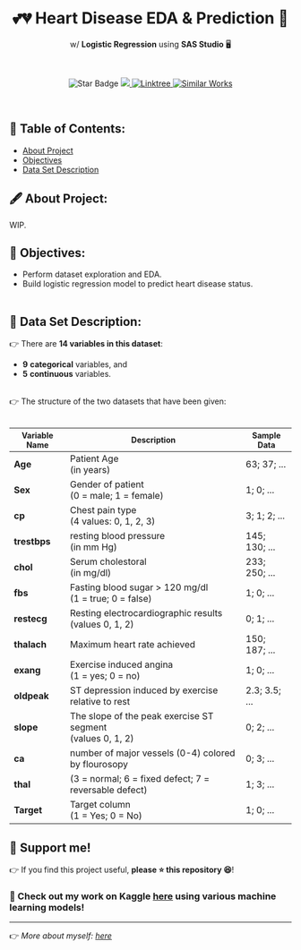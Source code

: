<h1 align="center">💕💔 Heart Disease EDA & Prediction 🔮</h1>
<p align="center">w/ <b>Logistic Regression</b> using <b>SAS Studio</b> 🖥</b></p><br>
<p align="center">
  <img src="https://img.shields.io/static/v1?label=%F0%9F%8C%9F&message=If%20Useful&style=style=flat&color=BC4E99" alt="Star Badge"/>
  <a href="https://www.github.com/caesarmario">
    <img src="https://img.shields.io/github/followers/caesarmario?style=social&link=https://www.github.com/caesarmario" alt"GitHub"/>
  </a>
  <a href="https://linktr.ee/caesarmario_">
    <img src="https://img.shields.io/badge/Follow%20My%20Other%20Works-019875?style=flat&labelColor=019875&link=https:/linktr.ee/caesarmario_" alt="Linktree"/>
  </a>
  <a href="https://www.kaggle.com/code/caesarmario/heart-disease-eda-prediction">
    <img src="https://img.shields.io/badge/-Similar%20Works%20on%20Kaggle-teal?style=flat&logo=kaggle&logoColor=deepblue&link=https://www.kaggle.com/code/caesarmario/heart-disease-eda-prediction" alt="Similar Works"/>
  </a>
</p>
<br>

## 📃 Table of Contents:
  - [About Project](#-about-project)
  - [Objectives](#-objectives)
  - [Data Set Description](#-data-set-description)
<!--
  - [EDA](#-eda)
      - [Data Sets Structure](#-data-sets-structure)
      - [Training Data Set](#-training-data-set)
          - [Univariate](#-univariate---training)
          - [Bivariate](#-bivariate---training)
      - [Testing Data Set](#-testing-data-set)
          - [Univariate](#-univariate---testing)
          - [Bivariate](#-bivariate---testing)
  - [Data Imputation](#-data-imputation)
  - [Logistic Regression Result](#-logistic-regression-result)
      - [Logistic Regression Summary](#-summary-of-logistic-regression)
      - [Model Output](#-logistic-regression-model-output)
      - [Prediction Output](#-prediction-output)
-->

## 🖋 About Project:
WIP.

## 📌 Objectives:
*   Perform dataset exploration and EDA.
*   Build logistic regression model to predict heart disease status.
<br><br>

## 🧾 Data Set Description:
👉 There are **14 variables in this dataset**:
  - **9** **categorical** variables, and
  - **5** **continuous** variables.
<br>
👉 The structure of the two datasets that have been given: <br><br>
<table style="width:100%">
  <thead>
    <tr>
      <th style="text-align:center; font-weight: bold; font-size:14px">Variable Name</th>
      <th style="text-align:center; font-weight: bold; font-size:14px">Description</th>
      <th style="text-align:center; font-weight: bold; font-size:14px">Sample Data</th>
    </tr>
  </thead>
  <tbody>
  <tr>
    <td><b>Age</b></td>
    <td>Patient Age <br> (in years)</td>
    <td>63; 37; ...</td>
  </tr>
  <tr>
    <td><b>Sex</b></td>
    <td>Gender of patient <br> (0 = male; 1 = female)</td>
    <td>1; 0; ...</td>
  </tr>
  <tr>
    <td><b>cp</b></td>
    <td>Chest pain type <br> (4 values: 0, 1, 2, 3)</td>
    <td>3; 1; 2; ...</td>
  </tr>
  <tr>
    <td><b>trestbps</b></td>
    <td>resting blood pressure  <br> (in mm Hg)</td>
    <td>145; 130; ...</td>
  </tr>
  <tr>
    <td><b>chol</b></td>
    <td>Serum cholestoral <br> (in mg/dl)</td>
    <td>233; 250; ...</td>
  </tr>
  <tr>
    <td><b>fbs</b></td>
    <td>Fasting blood sugar &gt; 120 mg/dl <br> (1 = true; 0 = false) </td>
    <td>1; 0; ...</td>
  </tr>
  <tr>
    <td><b>restecg</b></td>
    <td>Resting electrocardiographic results <br> (values 0, 1, 2) </td>
    <td>0; 1; ...</td>
  </tr>
  <tr>
    <td><b>thalach</b></td>
    <td>Maximum heart rate achieved </td>
    <td>150; 187; ...</td>
  </tr>
  <tr>
    <td><b>exang</b></td>
    <td>Exercise induced angina <br> (1 = yes; 0 = no) </td>
    <td>1; 0; ...</td>
  </tr>
  <tr>
    <td><b>oldpeak</b></td>
    <td>ST depression induced by exercise relative to rest</td>
    <td>2.3; 3.5; ...</td>
  </tr>
  <tr>
    <td><b>slope</b></td>
    <td>The slope of the peak exercise ST segment<br> (values 0, 1, 2) </td>
    <td>0; 2; ...</td>
  </tr>
  <tr>
    <td><b>ca</b></td>
    <td>number of major vessels (0-4) colored by flourosopy </td>
    <td>0; 3; ...</td>
  </tr>
  <tr>
    <td><b>thal</b></td>
    <td>(3 = normal; 6 = fixed defect; 7 = reversable defect)</td>
    <td>1; 3; ...</td>
  </tr>
  <tr>
    <td><b>Target</b></td>
    <td>Target column<br> (1 = Yes; 0 = No) </td>
    <td>1; 0; ...</td>
  </tr>
</tbody>
</table>

<!--
## 📊 EDA:
### 🏛 Data Sets Structure:
![](X)

### ⚙ Training Data Set
#### ▶ Univariate - Training:
*   GENDER <br>
![GENDER](https://github.com/caesarmario/loan-prediction-SAS-studio/blob/main/Screenshot/Training/Univariate/Training_Univariate_Gender.png)<br>
    - **13 LFI customers had an unidentified gender** due to missing values in the dataset.
    - Furthermore, the dataset has an **uneven distribution between male and female loan applicants**, with the percentage of male applicants is 81.36% (489 male applicants).
    - In comparison, the percentage of female applicants is only 18.64% (112 female applicants)
<br><br>

*   MARITAL_STATUS <br>
![MARITAL_STATUS](https://github.com/caesarmario/loan-prediction-SAS-studio/blob/main/Screenshot/Training/Univariate/Training_Univariate_MaritalStatus.png)<br>
    - **Three loan applicants** in the training dataset **had an unknown marital status** due to missing values.
    - The dataset has an **uneven distribution between married and not married loan applicants**, with the percentage of married applicants is 65.14% (398 married applicants).
    - In comparison, the percentage of not married applicants is only 34.86% (213 not married applicants)
<br><br>

*   FAMILY_MEMBERS <br>
![FAMILY_MEMBERS](https://github.com/caesarmario/loan-prediction-SAS-studio/blob/main/Screenshot/Training/Univariate/Training_Univariate_FamilyMembers.png)<br>
    - **15 loan applicants in the training dataset had an unidentified number of family members** due to missing values.
    - As many as 57.6% (345 applicants) have 0 family members, 17.03% (102 applicants) have one family member.
    - Moreover, as many as 16.86% (101 applicants) have two family members.
    - 8.51% (51 applicants) have three or more family members.
<br><br>

*   QUALIFICATION <br>
![QUALIFICATION](https://github.com/caesarmario/loan-prediction-SAS-studio/blob/main/Screenshot/Training/Univariate/Training_Univariate_Qualification.png)<br>
    - **There are no missing values** or no applicants with unidentified qualifications in the dataset.
    - The dataset has an uneven distribution between graduated and under graduated applicants, with the percentage of graduated applicants is 78.18% (480 graduated applicants).
    - In comparison, the percentage of under graduated applicants is only 21.82% (134 under graduated applicants).
<br><br>

*   EMPLOYMENT <br>
![EMPLOYMENT](https://github.com/caesarmario/loan-prediction-SAS-studio/blob/main/Screenshot/Training/Univariate/Training_Univariate_Employment.png)<br>
    - **32 loan applicants in the training dataset had an unknown employment status** due to missing values.
    - The dataset has an **uneven distribution between yes (employed) and no (unemployed) loan applicants**, with the percentage of no (unemployed) applicants is 85.91% (500 unemployed applicants).
    - While the percentage of not yes (employed) applicants is only 14.09% (82 employed applicants).
<br><br>

*   LOAN_HISTORY <br>
![LOAN_HISTORY](https://github.com/caesarmario/loan-prediction-SAS-studio/blob/main/Screenshot/Training/Univariate/Training_Univariate_LoanHistory.png)<br>
    - **50 loan applicants in the training dataset had an unidentified history of loan applicants** due to missing values.
    - As many as 57.6% (345 applicants) have 0 family members, 17.03% (102 applicants) have one family member.
    - Moreover, as many as 16.86% (101 applicants) have two family members.
    - 8.51% (51 applicants) have three or more family members.
<br><br>

*   LOAN_LOCATION <br>
![LOAN_LOCATION](https://github.com/caesarmario/loan-prediction-SAS-studio/blob/main/Screenshot/Training/Univariate/Training_Univariate_LoanLocation.png)<br>
    - **There are no missing values or no applicants with unidentified qualifications** in the dataset.
    - As many as 32.9% (202 applicants) live in the city, 37.95% (233 applicants) live in the town. 
    - Moreover, as many as 29.15% (179 applicants) live in the village
<br><br>

*   LOAN_APPROVAL_STATUS <br>
![LOAN_APPROVAL_STATUS](https://github.com/caesarmario/loan-prediction-SAS-studio/blob/main/Screenshot/Training/Univariate/Training_Univariate_LoanApprovalStatus.png)<br>
    - **There are no missing values or no applicants that had unidentified loan approval status** in the dataset.
    - The dataset has an uneven distribution between approved loans (Y) and rejected loans (N), with the percentage of the approved loan (Y) is 68.73% (422 applicants).
    - The percentage of the rejected loan (N) is 31.27% (192 applicants).
<br><br>

*   CANDIDATE_INCOME <br>
![CANDIDATE_INCOME](https://github.com/caesarmario/loan-prediction-SAS-studio/blob/main/Screenshot/Training/Univariate/Training_Univariate_CandidateIncome.png)<br>
    - It can be seen that there are no missing values or no applicants that had unidentified income in the dataset
    - Both the histogram, mean and median values indicate that the data distribution for this variable is positively skewed, with the median 3,812.5 and mean 5,403.46
    - Based on the standard deviation, mean, and maximum value, it can be determined that this variable contains extreme outliers because the maximum value is greater than the (mean + 3x standard deviation) value.
<br><br>

*   GUARANTEE_INCOME <br>
![GUARANTEE_INCOME](https://github.com/caesarmario/loan-prediction-SAS-studio/blob/main/Screenshot/Training/Univariate/Training_Univariate_GuaranteeIncome.png)<br>
    - There are no missing values or no applicants that had unidentified guarantee income in the dataset.
    - Both the histogram, mean and median values indicate that the data distribution for this variable is positively skewed, with the median 1188.50 and mean 1621.25
    - Based on the standard deviation, mean, and maximum value, it can be determined that this variable contains extreme outliers because the maximum value is greater than the (mean + 3x standard deviation) value.
<br><br>

*   LOAN_AMOUNT <br>
![LOAN_AMOUNT](https://github.com/caesarmario/loan-prediction-SAS-studio/blob/main/Screenshot/Training/Univariate/Training_Univariate_LoanAmount.png)<br>
    - There are 22 missing values.
    - Both the histogram, mean and median values indicate that the data distribution for this variable is positively skewed, with the median 128 and mean 146.4121622
<br><br>

*   LOAN_DURATION <br>
![LOAN_DURATION](https://github.com/caesarmario/loan-prediction-SAS-studio/blob/main/Screenshot/Training/Univariate/Training_Univariate_LoanDuration.png)<br>
    - It can be seen that **there are 14 missing values**.
    - Both the histogram, mean and median values indicate that the data distribution for this variable is positively skewed, with the median 360 and mean 342
<br><br>

#### ▶ Bivariate - Training:
*   GENDER - MARITAL_STATUS <br>
![GENDER - MARITAL_STATUS](https://github.com/caesarmario/loan-prediction-SAS-studio/blob/main/Screenshot/Training/Bivariate/Training_Bivariate_Gender_MaritalStatus.png)<br>
    - Most male applicants are already married (92.01%). In contrast, the majority of female applicants are not yet married (38.01%).
    - The percentage of female applicants who are already married is only 7.99%, while the percentage of male applicants who are not yet married is 61.90%.
    - There are 16 missing data due to three missing values for married status and thirteen missing values for gender.
<br><br>

*   FAMILY_MEMBERS - QUALIFICATION <br>
![FAMILY_MEMBERS - QUALIFICATION](https://github.com/caesarmario/loan-prediction-SAS-studio/blob/main/Screenshot/Training/Bivariate/Training_Bivariate_FamilyMembers_Qualification.png)<br>
    - The majority of loan applicants who are graduates do not have any family members (58.64%).
    - Most loan applicants who are undergraduates do not have any family members (53.85%).
    - Graduates with one family member are 17.27%, while undergraduates with one family member are 16.15%.
    - The percentage of graduates with two family members is 16.42%, while undergraduates with two family members are 18.46%.
    - The percentage of graduates with three or more family members is 7.68%, while undergraduates with three or more family members are 11.54%.
    - There are 15 missing values; this is since there are 15 missing data for family members but no missing value for qualification.
<br><br>

*   EMPLOYMENT - LOAN_HISTORY <br>
![EMPLOYMENT - LOAN_HISTORY](https://github.com/caesarmario/loan-prediction-SAS-studio/blob/main/Screenshot/Training/Bivariate/Training_Bivariate_Employment_LoanHistory.png)<br>
    - It can be seen that 86% of unemployed loan applicants have good loan history.
    - The loan applicants who are also unemployed have bad loan history with a percentage of 86.36%.
    - It can be seen that the percentage of applicants that are employed and have bad loan history is 13.64%, and the percentage of applicants that are employed and have good loan history is 14.00%. 
    - There are 76 missing values because there are 32 missing values in employment, 50 missing values in loan history, and the remaining missing values for employment and loan history.
<br><br>

*   LOAN_LOCATION - LOAN_APPROVAL_STATUS <br>
![LOAN_LOCATION - LOAN_APPROVAL_STATUS](https://github.com/caesarmario/loan-prediction-SAS-studio/blob/main/Screenshot/Training/Bivariate/Training_Bivariate_LoanLocation_LoanApprovalStatus.png)<br>
    - Most loan applications that got rejected belong to applicants from cities and villages, with both percentages being 35.94%.
    - It can be seen that the percentages of rejected loan applications from towns are lower than loan applications from cities and villages (28.13%).
    - It can be seen that most loan applications that got accepted are from a town with a percentage of 42.42%.
    - It can be seen that the percentage of approved loan applications from the city is 31.52% and from the village is 26.07%.
    - It can be seen that there are no missing values from the loan location variable and the loan approval status variable.
<br><br>

*   GENDER - LOAN_APPROVAL_STATUS <br>
![GENDER - LOAN_APPROVAL_STATUS](https://github.com/caesarmario/loan-prediction-SAS-studio/blob/main/Screenshot/Training/Bivariate/Training_Bivariate_Gender_LoanApprovalStatus.png)<br>
    - It can be seen that the majority of approved loan applications comes from male applicants, with a percentage of 81.88%.
    - It can also be seen that most rejected loan applications come from male applicants, with 80.21%.
    - The percentage of female applicants with approved loan applications is 18.12%. The percentage of female applicants with rejected loan applications is 19.79%
    - There are 13 missing values, with 13 missing values in the gender variable and none in loan approval status.
<br><br>

*   LOAN_APPROVAL_STATUS - CANDIDATE_INCOME <br>
![LOAN_APPROVAL_STATUS - CANDIDATE_INCOME](https://github.com/caesarmario/loan-prediction-SAS-studio/blob/main/Screenshot/Training/Bivariate/Training_Bivariate_LoanApprovalStatus_CandidateIncome.png)<br>
    - It can be seen from the box plot that there are lots of outliers in candidate income.
    - For both box plots, it can be seen that the distribution is positively skewed because the median value is closer to the lower quartile.
    - The table shows that both maximum values for approved and rejected loan applications are more significant than the mean value, indicating extreme outliers in the dataset.
<br><br>

*   LOAN_APPROVAL_STATUS - GUARANTEE_INCOME <br>
![LOAN_APPROVAL_STATUS - GUARANTEE_INCOME](https://github.com/caesarmario/loan-prediction-SAS-studio/blob/main/Screenshot/Training/Bivariate/Training_Bivariate_LoanApprovalStatus_GuaranteeIncome.png)<br>
    - It can be seen from the box plot that there are lots of outliers in guarantee income
    - For rejected loan applications box plots, it can be seen that the distribution is positively skewed because the median value is closer to the lower quartile.
    - For the approved loan applications box plot, it can be seen that the distribution is slightly negatively skewed because the median value is slightly closer to the top quartile.
    - Both maximum values for approved and rejected loan applications are more significant than the mean value, indicating extreme outliers in the dataset
<br><br>

*   LOAN_APPROVAL_STATUS - LOAN_AMOUNT <br>
![LOAN_APPROVAL_STATUS - LOAN_AMOUNT](https://github.com/caesarmario/loan-prediction-SAS-studio/blob/main/Screenshot/Training/Bivariate/Training_Bivariate_LoanApprovalStatus_LoanAmount.png)<br>
    - It can be seen from the box plot that there are lots of outliers in the loan amount.
    - For both loan applications box plots, it can be seen that the distribution is slightly positively skewed because the median value is slightly closer to the lower quartile.
    - The table shows that both maximum values for approved and rejected loan applications are more significant than the mean value, indicating extreme outliers in the dataset.
<br><br>

*   CANDIDATE_INCOME - GUARANTEE_INCOME <br>
![CANDIDATE_INCOME - GUARANTEE_INCOME](https://github.com/caesarmario/loan-prediction-SAS-studio/blob/main/Screenshot/Training/Bivariate/Training_Bivariate_CandidateIncome_GuaranteeIncome.png)<br>
    - It can be seen that from the tables and scatter plot that there is a negative correlation with -0.11660.
    - The correlation coefficient is significant at the 95 per cent confidence interval, as it has a p-value of 0.0038, indicating that it holds for the whole population.
<br><br>

*   LOAN_AMOUNT - LOAN_DURATION <br>
![LOAN_AMOUNT - LOAN_DURATION](https://github.com/caesarmario/loan-prediction-SAS-studio/blob/main/Screenshot/Training/Bivariate/Training_Bivariate_LoanAmount_LoanDuration.png)<br>
    - It can be seen that from the tables and scatter plot that there is a positive correlation between candidate income and guarantee income 0.03945.
    - This correlation coefficient between loan amount and loan duration is not significant at the 95 per cent confidence interval (p-value = 0.3438).
<br><br>

### ⚒ Testing Data Set
#### ▶ Univariate - Testing:
*   GENDER <br>
![GENDER](https://github.com/caesarmario/loan-prediction-SAS-studio/blob/main/Screenshot/Testing/Univariate/Testing_Univariate_Gender.png)<br>
    - **11 LFI customers had an unidentified gender** due to missing values in the dataset.
    - The dataset has an **uneven distribution between male and female loan applicants**, with the percentage of male applicants is 80.34% (286 male applicants) and the percentage of female applicants is only 19.66% (70 female applicants).
<br><br>

*   MARITAL_STATUS <br>
![MARITAL_STATUS](https://github.com/caesarmario/loan-prediction-SAS-studio/blob/main/Screenshot/Testing/Univariate/Testing_Univariate_MaritalStatus.png)<br>
    - There are no missing values.
    - The dataset has an uneven distribution between married and not married loan applicants, with the percentage of married applicants is 63.49% (233 married applicants) and the percentage of not married applicants is only 36.51% (134 not married applicants).
<br><br>

*   FAMILY_MEMBERS <br>
![FAMILY_MEMBERS](https://github.com/caesarmario/loan-prediction-SAS-studio/blob/main/Screenshot/Testing/Univariate/Testing_Univariate_FamilyMembers.png)<br>
    - **10 loan applicants in the testing dataset had an unidentified number of family members** due to missing values.
    - As many as 56.02% (200 applicants) have 0 family members, 16.25% (58 applicants) have one family member, 16.53% (59 applicants) have two family members, and 11.20% (40 applicants) have three or more family members.
<br><br>

*   QUALIFICATION <br>
![QUALIFICATION](https://github.com/caesarmario/loan-prediction-SAS-studio/blob/main/Screenshot/Testing/Univariate/Testing_Univariate_Qualification.png)<br>
    - **There are no missing values or no applicants with unidentified qualifications** in the dataset.
    - The dataset has an uneven distribution between graduated and under graduated applicants, with the percentage of graduated applicants is 77.11% (283 graduated applicants).
    - The percentage of under graduated applicants is only 22.89% (84 under graduated applicants).
<br><br>

*   EMPLOYMENT <br>
![EMPLOYMENT](https://github.com/caesarmario/loan-prediction-SAS-studio/blob/main/Screenshot/Testing/Univariate/Testing_Univariate_Employment.png)<br>
    - **23 loan applicants in the training dataset had an unknown employment status** due to missing values.
    - The dataset has an uneven distribution between yes (employed) and no (unemployed) loan applicants, with the percentage of no (unemployed) applicants is 89.24% (307 unemployed applicants) while the percentage of not yes (employed) applicants is only 10.76% (37 employed applicants).
<br><br>

*   LOAN_HISTORY <br>
![LOAN_HISTORY](https://github.com/caesarmario/loan-prediction-SAS-studio/blob/main/Screenshot/Testing/Univariate/Testing_Univariate_LoanHistory.png)<br>
    - **29 loan applicants in the training dataset had an unidentified history of loan applicants** due to missing values.
    - The dataset has an uneven distribution between an applicant that has good loan history (1) and an applicant that has bad loan history (0), with the percentage of applicants that have bad loan history (0) is only 17.46% (59 applicants).
    - The percentage of applicants with good loan history (1) is 82.54% (279 applicants).
<br><br>

*   LOAN_LOCATION <br>
![LOAN_LOCATION](https://github.com/caesarmario/loan-prediction-SAS-studio/blob/main/Screenshot/Testing/Univariate/Testing_Univariate_LoanLocation.png)<br>
    - There are no missing values or applicants with unidentified loan locations in the dataset.
    - As many as 38.15% (140 applicants) live in the city, 31.61% (116 applicants) live in the town, and 30.25% (111 applicants) live in the village.
<br><br>

*   CANDIDATE_INCOME <br>
![CANDIDATE_INCOME](https://github.com/caesarmario/loan-prediction-SAS-studio/blob/main/Screenshot/Testing/Univariate/Testing_Univariate_CandidateIncome.png)<br>
    - It can be seen that there are no missing values or no applicants that had unidentified income in the dataset
    - Both the histogram, mean and median values indicate that the data distribution for this variable is positively skewed, with the median 3,786 and mean 4,805.6.
<br><br>

*   GUARANTEE_INCOME <br>
![GUARANTEE_INCOME](https://github.com/caesarmario/loan-prediction-SAS-studio/blob/main/Screenshot/Testing/Univariate/Testing_Univariate_GuaranteeIncome.png)<br>
    - It can be seen that there are no missing values or no applicants that had unidentified guarantee income in the dataset.
    - Both the histogram, mean and median values indicate that the data distribution for this variable is positively skewed, with the median 1025 and mean 1569.58.
<br><br>

*   LOAN_AMOUNT <br>
![LOAN_AMOUNT](https://github.com/caesarmario/loan-prediction-SAS-studio/blob/main/Screenshot/Testing/Univariate/Testing_Univariate_LoanAmount.png)<br>
    - It can be seen that there are five missing values.
    - Both the histogram, mean and median values indicate that the data distribution for this variable is positively skewed, with the median 125 and mean 136.1325967.
<br><br>

*   LOAN_DURATION <br>
![LOAN_DURATION](https://github.com/caesarmario/loan-prediction-SAS-studio/blob/main/Screenshot/Testing/Univariate/Testing_Univariate_LoanDuration.png)<br>
    - It can be seen that there are six missing values.
    - Both the histogram, mean and median values indicate that the data distribution for this variable is positively skewed, with the median 360 and mean 342.5373961.
<br><br>


#### ▶ Bivariate - Testing:
*   GENDER - MARITAL_STATUS <br>
![GENDER - MARITAL_STATUS](https://github.com/caesarmario/loan-prediction-SAS-studio/blob/main/Screenshot/Testing/Bivariate/Testing_Bivariate_Gender_MaritalStatus.png)<br>
    - It can be seen that in both the frequency table and the mosaic plot, the majority of male applicants are already married (88.70%), while the majority of female applicants are not yet married (34.92%).
    - The percentage of female applicants who are already married is only 11.30%, while the percentage of male applicants who are not yet married is 65.08%.
    - There are 11 missing data due to 11 missing values for gender
<br><br>

*   FAMILY_MEMBERS - QUALIFICATION <br>
![FAMILY_MEMBERS - QUALIFICATION](https://github.com/caesarmario/loan-prediction-SAS-studio/blob/main/Screenshot/Testing/Bivariate/Testing_Bivariate_FamilyMembers_Qualification.png)<br>
    - It can be seen that the majority of loan applicants who are graduates do not have any family members (58.39%).
    - Most loan applicants who are undergraduates do not have any family members (48.19%).
    - Graduates with one family member are 17.15%, while undergraduates with one family member are 13.25%.
    - The percentage of graduates with two family members is 14.96%, while undergraduates with two family members are 21.69%.
    - The percentage of graduates with three or more family members is 9.49%, while undergraduates with three or more family members are 16.87%.
    - There are ten missing values, since there are ten missing data for family members, but no missing value for qualification.
<br><br>

*   EMPLOYMENT - LOAN_HISTORY <br>
![EMPLOYMENT - LOAN_HISTORY](https://github.com/caesarmario/loan-prediction-SAS-studio/blob/main/Screenshot/Testing/Bivariate/Testing_Bivariate_Employment_LoanHistory.png)<br>
    - It can be seen that 87.59% of unemployed loan applicants have good loan history. The loan applicants who are also unemployed have a bad loan history with 96%.
    - It can be seen that the percentage of applicants that are employed and have bad loan history is 4%, and the percentage of applicants that are employed and have good loan history is 12.41%.
    - There are 51 missing values because there are 23 missing values in employment and 28 missing values in loan history.
<br><br>

*   GENDER - QUALIFICATION <br>
![GENDER - QUALIFICATION](https://github.com/caesarmario/loan-prediction-SAS-studio/blob/main/Screenshot/Testing/Bivariate/Testing_Bivariate_Gender_Qualification.png)<br>
    - It can be seen that most male undergraduate loan applicants are higher than graduate male loan applicants.
    - Undergraduate males have a percentage of 82.50%, while male graduates have a percentage of 79.71%.
    - Graduate women have a percentage of 20.29%, while undergraduate women have a percentage of 17.50%.
    - It can be seen that there are 11 missing values from the gender variable and 0 missing values in the qualification variable.
<br><br>

*   GENDER - LOAN_LOCATION <br>
![GENDER - LOAN_LOCATION](https://github.com/caesarmario/loan-prediction-SAS-studio/blob/main/Screenshot/Testing/Bivariate/Testing_Bivariate_Gender_LoanLocation.png)<br>
    - It can be seen that most male applicants come from the village with a percentage of 83.33%.
    - Male applicants come from the city, only 81.75% and male applicants come from town are 75.68%.
    - The majority of female applicants come from a town with a percentage of 24.32%.
    - Female applicants from the city are only 18.25%, female applicants from the village are only 16.67%.
    - There are 11 missing values, with 11 missing values in the gender variable and none in loan approval status.
<br><br>

*   FAMILY_MEMBERS - LOAN_LOCATION<br>
![FAMILY_MEMBERS - LOAN_LOCATION](https://github.com/caesarmario/loan-prediction-SAS-studio/blob/main/Screenshot/Testing/Bivariate/Testing_Bivariate_FamilyMembers_LoanLocation.png)<br>
    - It can be seen that the majority of applicants who do not have family members come from villages with a percentage of 57.27%.
    - Applicants who do not have family members from the town have 55.86%, and those from the city have a percentage of 55.15%.
    - Applicants who have one family members majority come from a town with a percentage of 18.02%.
    - Applicants with one family member from the village have a percentage of 16.36%, and those from the city have 14.71%.
    - Applicants who have two family members majority come from villages with a percentage of 20%.
    - Applicants with two family members from the city have a percentage of 16.16%, and those from the city have 13.51%.
    - Applicants who have three or more family members majority come from cities with a percentage of 13.97%.
    - Applicants with three or more family members from the town have a percentage of 12.61%, and those from villages have a percentage of 6.36%.
    - There are ten missing values with ten missing values in the family members variable and none in loan location.
<br><br>

*   GENDER - CANDIDATE_INCOME <br>
![GENDER - CANDIDATE_INCOME](https://github.com/caesarmario/loan-prediction-SAS-studio/blob/main/Screenshot/Testing/Bivariate/Testing_Bivariate_Gender_CandidateIncome.png)<br>
    - It can be seen from the box plot that there are lots of outliers in candidate income.
    - It can be seen that candidate income for male are much higher (mean = 4932.86) compare to female (mean = 4163.60).
    - For both box plots, it can be seen that the distribution is positively skewed because the median value is closer to the lower quartile.
    - Both maximum values for female and male applicants are more significant than the mean value, indicating extreme outliers in the dataset.
<br><br>

*   MARITAL_STATUS - GUARANTEE_INCOME <br>
![MARITAL_STATUS - GUARANTEE_INCOME](https://github.com/caesarmario/loan-prediction-SAS-studio/blob/main/Screenshot/Testing/Bivariate/Testing_Bivariate_MaritalStatus_GuaranteeIncome.png)<br>
    - It can be seen from the box plot that there are lots of outliers in guarantee income.
    - The guaranteed income is higher for married applicants (mean = 1627.12) than unmarried applicants (mean = 1459.53).
    - For not married applicants box plots, it can be seen that the distribution is positively skewed because the median value is closer to the lower quartile.
    - For the married applicant's box plot, it can be seen that the distribution is slightly negatively skewed because the median value is slightly closer to the top quartile.
    - Both maximum values for married and unmarried applicants are more significant than the mean value, indicating extreme outliers in the dataset.
<br><br>

*   EMPLOYMENT - LOAN_AMOUNT <br>
![EMPLOYMENT - LOAN_AMOUNT](https://github.com/caesarmario/loan-prediction-SAS-studio/blob/main/Screenshot/Testing/Bivariate/Testing_Bivariate_Employment_LoanAmount.png)<br>
    - It can be seen from the box plot that there are lots of outliers in the loan amount.
    - The loan amount is more significant for employed applicants (mean = 150.1891892) than for unemployed applicants (mean = 133.7218543).
    - It can be seen that the distribution is slightly positively skewed because the median value is slightly closer to the lower quartile.
    - Both maximum values for employed and unemployed applicants are more significant than the mean value, indicating extreme outliers in the dataset.
<br><br>

*   CANDIDATE_INCOME - GUARANTEE_INCOME <br>
![CANDIDATE_INCOME - GUARANTEE_INCOME](https://github.com/caesarmario/loan-prediction-SAS-studio/blob/main/Screenshot/Testing/Bivariate/Testing_Bivariate_CandidateIncome_GuaranteeIncome.png)<br>
    - It can be seen that from the tables and scatter plot that there is a negative correlation between candidate income and guarantee income with -0.11033.
    - This correlation coefficient is significant at the 95 per cent confidence interval, as it has a p-value of 0.0346.
<br><br>

*   LOAN_AMOUNT - LOAN_DURATION <br>
![LOAN_AMOUNT - LOAN_DURATION](https://github.com/caesarmario/loan-prediction-SAS-studio/blob/main/Screenshot/Testing/Bivariate/Testing_Bivariate_LoanAmount_LoanDuration.png)<br>
    - It can be seen that from the tables and scatter plot that there is a positive correlation between candidate income and guarantee income 0.09495.
    - The correlation coefficient is not significant at the 95 per cent confidence interval, with a p-value of 0.0736.
<br><br>

*   CANDIDATE_INCOME - LOAN_DURATION <br>
![CANDIDATE_INCOME - LOAN_DURATION](https://github.com/caesarmario/loan-prediction-SAS-studio/blob/main/Screenshot/Testing/Bivariate/Testing_Bivariate_CandidateIncome_LoanDuration.png)<br>
    - It can be seen that from the tables and scatter plot that there is a positive correlation between candidate income and loan duration 0.02325.
    - The correlation coefficient is not significant at the 95 per cent confidence interval, with a p-value of 0.6598.
<br><br>
[![](https://img.shields.io/badge/back%20to%20top-%E2%86%A9-blue)](#-table-of-contents)
<br><br>

## 🛠 Data Imputation:
👉 The data imputation will be described as follows: <br>
<table>
<thead>
  <tr>
    <th rowspan="7"><b>Training</b></th>
    <th rowspan="5"><i>Mode</i></th>
    <th>Gender</th>
  </tr>
  <tr>
    <th>Family Members</th>
  </tr>
  <tr>
    <th>Marital Status</th>
  </tr>
  <tr>
    <th>Employment</th>
  </tr>
  <tr>
    <th>Loan History</th>
  </tr>
  <tr>
    <th rowspan="2"><i>Mean</i></th>
    <th>Loan Amount</th>
  </tr>
  <tr>
    <th>Loan Duration</th>
  </tr>
</thead>
<tbody>
  <tr>
    <td rowspan="6"><b>Testing</b></td>
    <td rowspan="4"><i>Mode</i></td>
    <td>Gender</td>
  </tr>
  <tr>
    <td>Family Members</td>
  </tr>
  <tr>
    <td>Employment</td>
  </tr>
  <tr>
    <td>Loan History</td>
  </tr>
  <tr>
    <td rowspan="2"><i>Mean</i></td>
    <td>Loan Amount</td>
  </tr>
  <tr>
    <td>Loan Duration</td>
  </tr>
</tbody>
</table><br>

👉 Summary: all the **categorical variables** will be imputed using **mode**, while all the **continuous variables** will be imputed using **mean**.
<br><br>
[![](https://img.shields.io/badge/back%20to%20top-%E2%86%A9-blue)](#-table-of-contents)
<br><br>

## 👨‍💻 Logistic Regression Result:
### ▶ Summary of Logistic Regression:
![LR - 1](https://github.com/caesarmario/loan-prediction-SAS-studio/blob/main/Screenshot/Logistic%20Regression%20Output%20-%201.png)<br>
    👉 The dataset on which the model was built has been correctly cleaned. <br>
    👉 There are no more missing values (the number of observations reads and used is the same enabling the model to use every observation in the dataset). <br>
    👉 The response profile reveals a highly unbalanced percentage between the two classes within the dependent variable, loan approval status, with a ratio of about 1:2 between N and Y. <br>
![LR - 2](https://github.com/caesarmario/loan-prediction-SAS-studio/blob/main/Screenshot/Logistic%20Regression%20Output%20-%202.png)<br>
    👉 The Convergence Status of the Model is “Satisfied,” and the AIC value is smaller than SC. <br>
    👉 These two examples demonstrate that the Logistic Regression Model is an effective predictor. <br>
![LR - 3](https://github.com/caesarmario/loan-prediction-SAS-studio/blob/main/Screenshot/Logistic%20Regression%20Output%20-%203.png)<br>
    👉 It can be seen that marital status, loan history, and loan location has a significant correlation to loan approval status since the p-value is less than 0.05. <br>
![LR - 4](https://github.com/caesarmario/loan-prediction-SAS-studio/blob/main/Screenshot/Logistic%20Regression%20Output%20-%204.png)<br>
    👉 The p-value column “Pr > ChiSq” indicates that not all variables in the model are significant. <br>
    👉 A p-value of less than 0.05 indicates that the variable significantly affects loan approval status variation. <br>
    👉 Loan location and marital status impact loan approval choices. <br>
    👉 It can be observed that work status and gender have little impact on loan approval results. <br>

### ▶ Logistic Regression Model Output:
![LR Model Output](https://github.com/caesarmario/loan-prediction-SAS-studio/blob/main/Screenshot/Logistic%20Regression%20Model%20Output.png)<br>
    👉 There are extra columns at the end of the dataset and the standard variables. <br>
    👉 Each column contains an estimated result from the model together with the estimated probability. <br>
    
### ⚠ Prediction Output:
![Prediction Output](https://github.com/caesarmario/loan-prediction-SAS-studio/blob/main/Screenshot/Prediction%20Output.png)<br>
    👉 There is 1 new column showing the results of the status prediction output from the loan approval. <br>
    👉 In addition, in addition to the new column that has been created, there is a probability of the loan application being rejected (N) and a probability of the loan application being accepted (Y).
<br><br>
[![](https://img.shields.io/badge/back%20to%20top-%E2%86%A9-blue)](#-table-of-contents)
<br><br>
-->
## 🙌 Support me!

👉 If you find this project useful, **please ⭐ this repository 😆**!
### 🎈 Check out my work on Kaggle [here](https://www.kaggle.com/code/caesarmario/heart-disease-eda-prediction) using **various machine learning models**!
---

👉 _More about myself: <a href="https://linktr.ee/caesarmario_"> here </a>_
